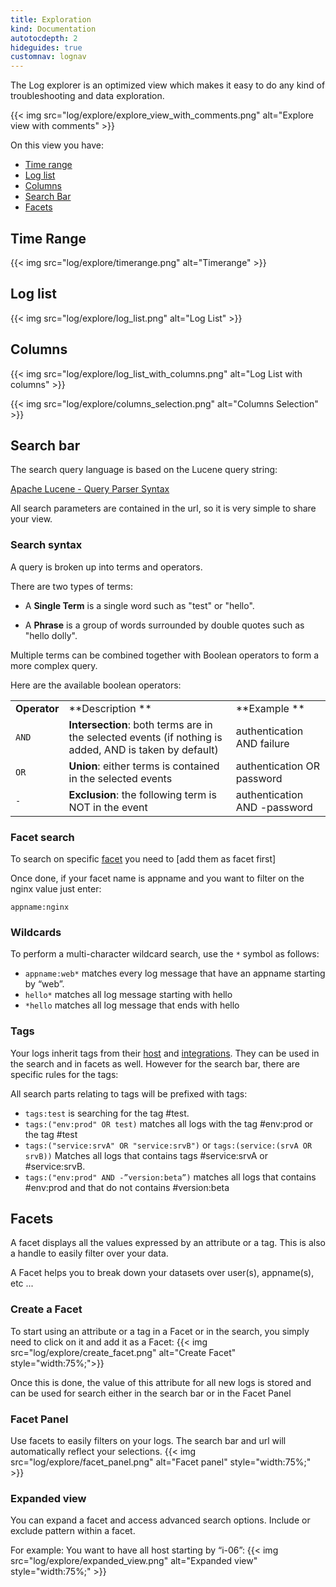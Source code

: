 ```yaml
---
title: Exploration
kind: Documentation
autotocdepth: 2
hideguides: true
customnav: lognav
---
```


The Log explorer is an optimized view which makes it easy to do any kind of troubleshooting and data exploration.

{{< img src="log/explore/explore_view_with_comments.png" alt="Explore view with comments" >}}

On this view you have:

* [Time range](#time-range)
* [Log list](#log-list)
* [Columns](#columns)
* [Search Bar](#search-bar)
* [Facets](#facets)

## Time Range
{{< img src="log/explore/timerange.png" alt="Timerange" >}}
## Log list
{{< img src="log/explore/log_list.png" alt="Log List" >}}

## Columns
{{< img src="log/explore/log_list_with_columns.png" alt="Log List with columns" >}}

{{< img src="log/explore/columns_selection.png" alt="Columns Selection" >}}

## Search bar

The search query language is based on the Lucene query string:

[Apache Lucene - Query Parser Syntax](http://lucene.apache.org/core/2_9_4/queryparsersyntax.html)

All search parameters are contained in the url, so it is very simple to share your view.

### Search syntax
A query is broken up into terms and operators.

There are two types of terms:

* A **Single Term** is a single word such as "test" or "hello".

* A **Phrase** is a group of words surrounded by double quotes such as "hello dolly".

Multiple terms can be combined together with Boolean operators to form a more complex query.

Here are the available boolean operators:

||||
|:----|:----|:----|
| **Operator** | **Description ** | **Example **|
| `AND` | **Intersection**: both terms are in the selected events (if nothing is added, AND is taken by default) | authentication AND failure |
| `OR` | **Union**: either terms is contained in the selected events| authentication OR password|
| `-` | **Exclusion**: the following term is NOT in the event |authentication AND -password|

### Facet search 
To search on specific [facet](#facets) you need to [add them as facet first] 

Once done, if your facet name is appname and you want to filter on the nginx value just enter: 

`appname:nginx`

### Wildcards
To perform a multi-character wildcard search, use the `*` symbol as follows:

* `appname:web*`  matches every log message that have an appname starting by “web”.
* `hello*` matches all log message starting with hello
* `*hello` matches all log message that ends with hello

### Tags

Your logs inherit tags from their [host](https://docs.datadoghq.com/hostnames/) and [integrations](https://docs.datadoghq.com/integrations/). 
They can be used in the search and in facets as well. However for the search bar, there are specific rules for the tags:

All search parts relating to tags will be prefixed with tags: 

* `tags:test` is searching for the tag #test.
* `tags:("env:prod" OR test)` matches all logs with the tag #env:prod or the tag #test 
* `tags:("service:srvA" OR "service:srvB")` or `tags:(service:(srvA OR srvB))` Matches all logs that contains tags #service:srvA or #service:srvB.
* `tags:("env:prod" AND -”version:beta”)` matches all logs that contains #env:prod and that do not contains #version:beta


## Facets 

A facet displays all the values expressed by an attribute or a tag. This is also a handle to easily filter over your data.

A Facet helps you to break down your datasets over user(s), appname(s), etc ...

### Create a Facet

To start using an attribute or a tag in a Facet or in the search, you simply need to click on it and add it as a Facet:
{{< img src="log/explore/create_facet.png" alt="Create Facet" style="width:75%;">}}

Once this is done, the value of this attribute for all new logs is  stored and can be used for search either in the search bar or in the Facet Panel

### Facet Panel

Use facets to easily filters on your logs. The search bar and url will automatically reflect your selections.
{{< img src="log/explore/facet_panel.png" alt="Facet panel" style="width:75%;" >}}

### Expanded view

You can expand a facet and access advanced search options.
Include or exclude pattern within a facet.

For example: You want to have all host starting by “i-06”: 
{{< img src="log/explore/expanded_view.png" alt="Expanded view" style="width:75%;" >}}